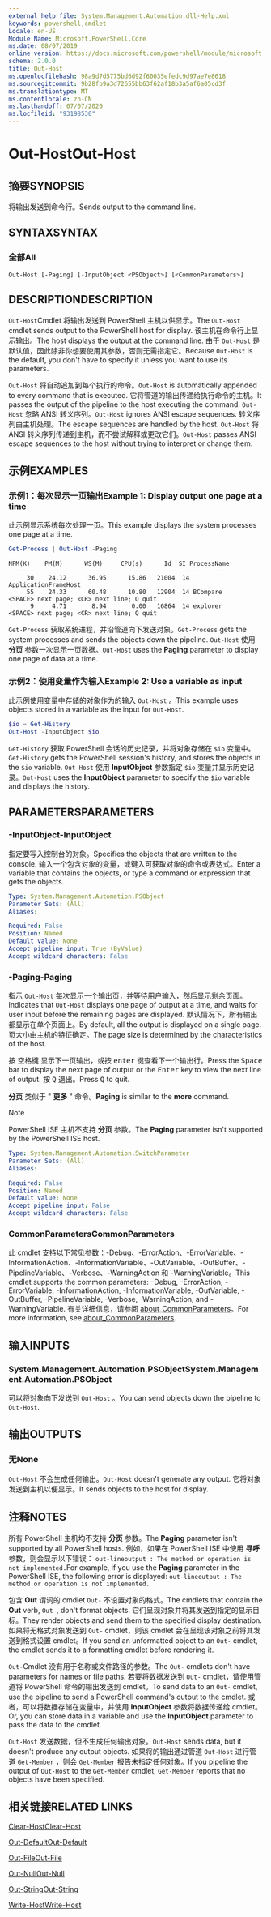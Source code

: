 ```yaml
---
external help file: System.Management.Automation.dll-Help.xml
keywords: powershell,cmdlet
Locale: en-US
Module Name: Microsoft.PowerShell.Core
ms.date: 08/07/2019
online version: https://docs.microsoft.com/powershell/module/microsoft.powershell.core/out-host?view=powershell-6&WT.mc_id=ps-gethelp
schema: 2.0.0
title: Out-Host
ms.openlocfilehash: 98a9d7d5775bd6d92f60035efedc9d97ae7e8618
ms.sourcegitcommit: 9b28fb9a3d72655bb63f62af18b3a5af6a05cd3f
ms.translationtype: MT
ms.contentlocale: zh-CN
ms.lasthandoff: 07/07/2020
ms.locfileid: "93198530"
---
```

# <span data-ttu-id="b4786-103">Out-Host</span><span class="sxs-lookup"><span data-stu-id="b4786-103">Out-Host</span></span>

## <span data-ttu-id="b4786-104">摘要</span><span class="sxs-lookup"><span data-stu-id="b4786-104">SYNOPSIS</span></span>
<span data-ttu-id="b4786-105">将输出发送到命令行。</span><span class="sxs-lookup"><span data-stu-id="b4786-105">Sends output to the command line.</span></span>

## <span data-ttu-id="b4786-106">SYNTAX</span><span class="sxs-lookup"><span data-stu-id="b4786-106">SYNTAX</span></span>

### <span data-ttu-id="b4786-107">全部</span><span class="sxs-lookup"><span data-stu-id="b4786-107">All</span></span>

```
Out-Host [-Paging] [-InputObject <PSObject>] [<CommonParameters>]
```

## <span data-ttu-id="b4786-108">DESCRIPTION</span><span class="sxs-lookup"><span data-stu-id="b4786-108">DESCRIPTION</span></span>

<span data-ttu-id="b4786-109">`Out-Host`Cmdlet 将输出发送到 PowerShell 主机以供显示。</span><span class="sxs-lookup"><span data-stu-id="b4786-109">The `Out-Host` cmdlet sends output to the PowerShell host for display.</span></span> <span data-ttu-id="b4786-110">该主机在命令行上显示输出。</span><span class="sxs-lookup"><span data-stu-id="b4786-110">The host displays the output at the command line.</span></span> <span data-ttu-id="b4786-111">由于 `Out-Host` 是默认值，因此除非你想要使用其参数，否则无需指定它。</span><span class="sxs-lookup"><span data-stu-id="b4786-111">Because `Out-Host` is the default, you don't have to specify it unless you want to use its parameters.</span></span>

<span data-ttu-id="b4786-112">`Out-Host` 将自动追加到每个执行的命令。</span><span class="sxs-lookup"><span data-stu-id="b4786-112">`Out-Host` is automatically appended to every command that is executed.</span></span> <span data-ttu-id="b4786-113">它将管道的输出传递给执行命令的主机。</span><span class="sxs-lookup"><span data-stu-id="b4786-113">It passes the output of the pipeline to the host executing the command.</span></span> <span data-ttu-id="b4786-114">`Out-Host` 忽略 ANSI 转义序列。</span><span class="sxs-lookup"><span data-stu-id="b4786-114">`Out-Host` ignores ANSI escape sequences.</span></span> <span data-ttu-id="b4786-115">转义序列由主机处理。</span><span class="sxs-lookup"><span data-stu-id="b4786-115">The escape sequences are handled by the host.</span></span> <span data-ttu-id="b4786-116">`Out-Host` 将 ANSI 转义序列传递到主机，而不尝试解释或更改它们。</span><span class="sxs-lookup"><span data-stu-id="b4786-116">`Out-Host` passes ANSI escape sequences to the host without trying to interpret or change them.</span></span>

## <span data-ttu-id="b4786-117">示例</span><span class="sxs-lookup"><span data-stu-id="b4786-117">EXAMPLES</span></span>

### <span data-ttu-id="b4786-118">示例1：每次显示一页输出</span><span class="sxs-lookup"><span data-stu-id="b4786-118">Example 1: Display output one page at a time</span></span>

<span data-ttu-id="b4786-119">此示例显示系统每次处理一页。</span><span class="sxs-lookup"><span data-stu-id="b4786-119">This example displays the system processes one page at a time.</span></span>

```powershell
Get-Process | Out-Host -Paging
```

```Output
NPM(K)    PM(M)      WS(M)     CPU(s)      Id  SI ProcessName
 ------    -----      -----     ------      --  -- -----------
     30    24.12      36.95      15.86   21004  14 ApplicationFrameHost
     55    24.33      60.48      10.80   12904  14 BCompare
<SPACE> next page; <CR> next line; Q quit
      9     4.71       8.94       0.00   16864  14 explorer
<SPACE> next page; <CR> next line; Q quit
```

<span data-ttu-id="b4786-120">`Get-Process` 获取系统进程，并沿管道向下发送对象。</span><span class="sxs-lookup"><span data-stu-id="b4786-120">`Get-Process` gets the system processes and sends the objects down the pipeline.</span></span> <span data-ttu-id="b4786-121">`Out-Host` 使用 **分页** 参数一次显示一页数据。</span><span class="sxs-lookup"><span data-stu-id="b4786-121">`Out-Host` uses the **Paging** parameter to display one page of data at a time.</span></span>

### <span data-ttu-id="b4786-122">示例2：使用变量作为输入</span><span class="sxs-lookup"><span data-stu-id="b4786-122">Example 2: Use a variable as input</span></span>

<span data-ttu-id="b4786-123">此示例使用变量中存储的对象作为的输入 `Out-Host` 。</span><span class="sxs-lookup"><span data-stu-id="b4786-123">This example uses objects stored in a variable as the input for `Out-Host`.</span></span>

```powershell
$io = Get-History
Out-Host -InputObject $io
```

<span data-ttu-id="b4786-124">`Get-History` 获取 PowerShell 会话的历史记录，并将对象存储在 `$io` 变量中。</span><span class="sxs-lookup"><span data-stu-id="b4786-124">`Get-History` gets the PowerShell session's history, and stores the objects in the `$io` variable.</span></span>
<span data-ttu-id="b4786-125">`Out-Host` 使用 **InputObject** 参数指定 `$io` 变量并显示历史记录。</span><span class="sxs-lookup"><span data-stu-id="b4786-125">`Out-Host` uses the **InputObject** parameter to specify the `$io` variable and displays the history.</span></span>

## <span data-ttu-id="b4786-126">PARAMETERS</span><span class="sxs-lookup"><span data-stu-id="b4786-126">PARAMETERS</span></span>

### <span data-ttu-id="b4786-127">-InputObject</span><span class="sxs-lookup"><span data-stu-id="b4786-127">-InputObject</span></span>

<span data-ttu-id="b4786-128">指定要写入控制台的对象。</span><span class="sxs-lookup"><span data-stu-id="b4786-128">Specifies the objects that are written to the console.</span></span> <span data-ttu-id="b4786-129">输入一个包含对象的变量，或键入可获取对象的命令或表达式。</span><span class="sxs-lookup"><span data-stu-id="b4786-129">Enter a variable that contains the objects, or type a command or expression that gets the objects.</span></span>

```yaml
Type: System.Management.Automation.PSObject
Parameter Sets: (All)
Aliases:

Required: False
Position: Named
Default value: None
Accept pipeline input: True (ByValue)
Accept wildcard characters: False
```

### <span data-ttu-id="b4786-130">-Paging</span><span class="sxs-lookup"><span data-stu-id="b4786-130">-Paging</span></span>

<span data-ttu-id="b4786-131">指示 `Out-Host` 每次显示一个输出页，并等待用户输入，然后显示剩余页面。</span><span class="sxs-lookup"><span data-stu-id="b4786-131">Indicates that `Out-Host` displays one page of output at a time, and waits for user input before the remaining pages are displayed.</span></span> <span data-ttu-id="b4786-132">默认情况下，所有输出都显示在单个页面上。</span><span class="sxs-lookup"><span data-stu-id="b4786-132">By default, all the output is displayed on a single page.</span></span> <span data-ttu-id="b4786-133">页大小由主机的特征确定。</span><span class="sxs-lookup"><span data-stu-id="b4786-133">The page size is determined by the characteristics of the host.</span></span>

<span data-ttu-id="b4786-134">按 <kbd>空格键</kbd> 显示下一页输出，或按 <kbd>enter</kbd> 键查看下一个输出行。</span><span class="sxs-lookup"><span data-stu-id="b4786-134">Press the <kbd>Space</kbd> bar to display the next page of output or the <kbd>Enter</kbd> key to view the next line of output.</span></span> <span data-ttu-id="b4786-135">按 <kbd>Q</kbd> 退出。</span><span class="sxs-lookup"><span data-stu-id="b4786-135">Press <kbd>Q</kbd> to quit.</span></span>

<span data-ttu-id="b4786-136">**分页** 类似于 " **更多** " 命令。</span><span class="sxs-lookup"><span data-stu-id="b4786-136">**Paging** is similar to the **more** command.</span></span>

> [!NOTE]
> <span data-ttu-id="b4786-137">PowerShell ISE 主机不支持 **分页** 参数。</span><span class="sxs-lookup"><span data-stu-id="b4786-137">The **Paging** parameter isn't supported by the PowerShell ISE host.</span></span>

```yaml
Type: System.Management.Automation.SwitchParameter
Parameter Sets: (All)
Aliases:

Required: False
Position: Named
Default value: None
Accept pipeline input: False
Accept wildcard characters: False
```

### <span data-ttu-id="b4786-138">CommonParameters</span><span class="sxs-lookup"><span data-stu-id="b4786-138">CommonParameters</span></span>

<span data-ttu-id="b4786-139">此 cmdlet 支持以下常见参数：-Debug、-ErrorAction、-ErrorVariable、-InformationAction、-InformationVariable、-OutVariable、-OutBuffer、-PipelineVariable、-Verbose、-WarningAction 和 -WarningVariable。</span><span class="sxs-lookup"><span data-stu-id="b4786-139">This cmdlet supports the common parameters: -Debug, -ErrorAction, -ErrorVariable, -InformationAction, -InformationVariable, -OutVariable, -OutBuffer, -PipelineVariable, -Verbose, -WarningAction, and -WarningVariable.</span></span> <span data-ttu-id="b4786-140">有关详细信息，请参阅 [about_CommonParameters](https://go.microsoft.com/fwlink/?LinkID=113216)。</span><span class="sxs-lookup"><span data-stu-id="b4786-140">For more information, see [about_CommonParameters](https://go.microsoft.com/fwlink/?LinkID=113216).</span></span>

## <span data-ttu-id="b4786-141">输入</span><span class="sxs-lookup"><span data-stu-id="b4786-141">INPUTS</span></span>

### <span data-ttu-id="b4786-142">System.Management.Automation.PSObject</span><span class="sxs-lookup"><span data-stu-id="b4786-142">System.Management.Automation.PSObject</span></span>

<span data-ttu-id="b4786-143">可以将对象向下发送到 `Out-Host` 。</span><span class="sxs-lookup"><span data-stu-id="b4786-143">You can send objects down the pipeline to `Out-Host`.</span></span>

## <span data-ttu-id="b4786-144">输出</span><span class="sxs-lookup"><span data-stu-id="b4786-144">OUTPUTS</span></span>

### <span data-ttu-id="b4786-145">无</span><span class="sxs-lookup"><span data-stu-id="b4786-145">None</span></span>

<span data-ttu-id="b4786-146">`Out-Host` 不会生成任何输出。</span><span class="sxs-lookup"><span data-stu-id="b4786-146">`Out-Host` doesn't generate any output.</span></span> <span data-ttu-id="b4786-147">它将对象发送到主机以便显示。</span><span class="sxs-lookup"><span data-stu-id="b4786-147">It sends objects to the host for display.</span></span>

## <span data-ttu-id="b4786-148">注释</span><span class="sxs-lookup"><span data-stu-id="b4786-148">NOTES</span></span>

<span data-ttu-id="b4786-149">所有 PowerShell 主机均不支持 **分页** 参数。</span><span class="sxs-lookup"><span data-stu-id="b4786-149">The **Paging** parameter isn't supported by all PowerShell hosts.</span></span> <span data-ttu-id="b4786-150">例如，如果在 PowerShell ISE 中使用 **寻呼** 参数，则会显示以下错误： `out-lineoutput : The method or operation is not implemented.`</span><span class="sxs-lookup"><span data-stu-id="b4786-150">For example, if you use the **Paging** parameter in the PowerShell ISE, the following error is displayed: `out-lineoutput : The method or operation is not implemented.`</span></span>

<span data-ttu-id="b4786-151">包含 **Out** 谓词的 cmdlet `Out-` 不设置对象的格式。</span><span class="sxs-lookup"><span data-stu-id="b4786-151">The cmdlets that contain the **Out** verb, `Out-`, don't format objects.</span></span> <span data-ttu-id="b4786-152">它们呈现对象并将其发送到指定的显示目标。</span><span class="sxs-lookup"><span data-stu-id="b4786-152">They render objects and send them to the specified display destination.</span></span> <span data-ttu-id="b4786-153">如果将无格式对象发送到 `Out-` cmdlet，则该 cmdlet 会在呈现该对象之前将其发送到格式设置 cmdlet。</span><span class="sxs-lookup"><span data-stu-id="b4786-153">If you send an unformatted object to an `Out-` cmdlet, the cmdlet sends it to a formatting cmdlet before rendering it.</span></span>

<span data-ttu-id="b4786-154">`Out-`Cmdlet 没有用于名称或文件路径的参数。</span><span class="sxs-lookup"><span data-stu-id="b4786-154">The `Out-` cmdlets don't have parameters for names or file paths.</span></span> <span data-ttu-id="b4786-155">若要将数据发送到 `Out-` cmdlet，请使用管道将 PowerShell 命令的输出发送到 cmdlet。</span><span class="sxs-lookup"><span data-stu-id="b4786-155">To send data to an `Out-` cmdlet, use the pipeline to send a PowerShell command's output to the cmdlet.</span></span> <span data-ttu-id="b4786-156">或者，可以将数据存储在变量中，并使用 **InputObject** 参数将数据传递给 cmdlet。</span><span class="sxs-lookup"><span data-stu-id="b4786-156">Or, you can store data in a variable and use the **InputObject** parameter to pass the data to the cmdlet.</span></span>

<span data-ttu-id="b4786-157">`Out-Host` 发送数据，但不生成任何输出对象。</span><span class="sxs-lookup"><span data-stu-id="b4786-157">`Out-Host` sends data, but it doesn't produce any output objects.</span></span> <span data-ttu-id="b4786-158">如果将的输出通过管道 `Out-Host` 进行管道 `Get-Member` ，则会 `Get-Member` 报告未指定任何对象。</span><span class="sxs-lookup"><span data-stu-id="b4786-158">If you pipeline the output of `Out-Host` to the `Get-Member` cmdlet, `Get-Member` reports that no objects have been specified.</span></span>

## <span data-ttu-id="b4786-159">相关链接</span><span class="sxs-lookup"><span data-stu-id="b4786-159">RELATED LINKS</span></span>

[<span data-ttu-id="b4786-160">Clear-Host</span><span class="sxs-lookup"><span data-stu-id="b4786-160">Clear-Host</span></span>](Clear-Host.md)

[<span data-ttu-id="b4786-161">Out-Default</span><span class="sxs-lookup"><span data-stu-id="b4786-161">Out-Default</span></span>](Out-Default.md)

[<span data-ttu-id="b4786-162">Out-File</span><span class="sxs-lookup"><span data-stu-id="b4786-162">Out-File</span></span>](../Microsoft.PowerShell.Utility/Out-File.md)

[<span data-ttu-id="b4786-163">Out-Null</span><span class="sxs-lookup"><span data-stu-id="b4786-163">Out-Null</span></span>](Out-Null.md)

[<span data-ttu-id="b4786-164">Out-String</span><span class="sxs-lookup"><span data-stu-id="b4786-164">Out-String</span></span>](../Microsoft.PowerShell.Utility/Out-String.md)

[<span data-ttu-id="b4786-165">Write-Host</span><span class="sxs-lookup"><span data-stu-id="b4786-165">Write-Host</span></span>](../Microsoft.PowerShell.Utility/Write-Host.md)

